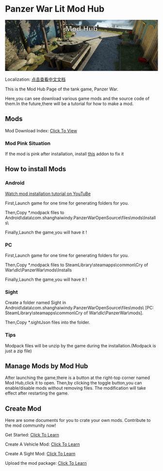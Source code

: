 # Panzer War Lit Mod Hub

![ModHub](https://github.com/Doreamonsky/Panzer-War-Lit-Mod/blob/master/Pics/ModHub.jpg?raw=true)

Localization:
[点击查看中文文档](https://github.com/Doreamonsky/Panzer-War-Lit-Mod/wiki/%E6%A8%A1%E7%BB%84%E4%B8%8B%E8%BD%BD%E6%8C%87%E5%8D%97)

This is the Mod Hub Page of the tank game, Panzer War.

Here,you can see download various game mods and the source code of them.In the future,there will be a tutorial for how to make a mod.

## Mods

Mod Download Index: [Click To View](https://github.com/Doreamonsky/Panzer-War-Lit-Mod/wiki/Mod-Index)

### Mod Pink Situation

If the mod is pink after installation, install [this](https://github.com/Doreamonsky/Panzer-War-Lit-Mod/issues/4) addon to fix it

## How to install Mods

### Android

[Watch mod installation tutorial on YouTuBe](https://youtu.be/8vIR9Q39DGg)

First,Launch game for one time for generating folders for you.

Then,Copy \*.modpack files to Android\data\com.shanghaiwindy.PanzerWarOpenSource\files\mods\Installs\

Finally,Launch the game,you will have it !

### PC

First,Launch game for one time for generating folders for you.

Then,Copy \*.modpack files to SteamLibrary\steamapps\common\Cry of War\dlc\PanzerWar\mods\Installs

Finally,Launch the game,you will have it !

### Sight

Create a folder named Sight in Android\data\com.shanghaiwindy.PanzerWarOpenSource\files\mods\ [PC: SteamLibrary\steamapps\common\Cry of War\dlc\PanzerWar\mods\].

Then,Copy \*.sightJson files into the folder.

### Tips

Modpack files will be unzip by the game during the installation.(Modpack is just a zip file)

## Manage Mods by Mod Hub

After launching the game,there is a button at the right-top corner named Mod Hub,click it to open.
Then,by clicking the toggle button,you can enable/disable mods without removing files. The modification will take effect after restarting the game.

## Create Mod

Here are some documents for you to crate your own mods. Contribute to the mod community now!

Get Started: [Click To Learn](Tutorials/GetStarted.md)

Create A Vehicle Mod: [Click To Learn](Tutorials/Vehicle.md)

Create A Sight Mod: [Click To Learn](Tutorials/Sight.md)

Upload the mod package: [Click To Learn](Tutorials/ContributeCommunity.md)
